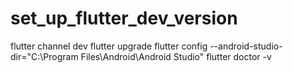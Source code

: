 # set_up_flutter_dev_version
flutter channel dev
flutter upgrade
flutter config --android-studio-dir="C:\Program Files\Android\Android Studio"
flutter doctor -v
